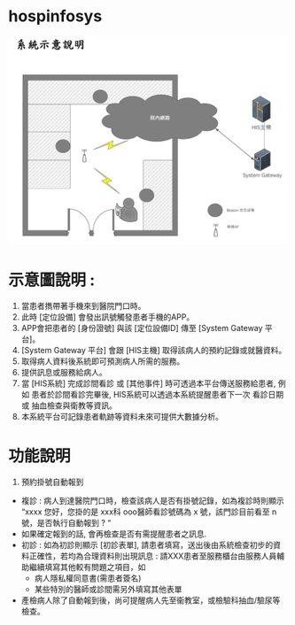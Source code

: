 ﻿# hospinfosys
 

 ![image]( https://github.com/OH0HO/hospinfosys/blob/master/pic.PNG)
 
# 示意圖說明 :
1. 當患者擕帶著手機來到醫院門口時。
2. 此時 [定位設備] 會發出訊號觸發患者手機的APP。
3. APP會把患者的 [身份證號] 與該 [定位設備ID] 傳至 [System Gateway 平台]。
4. [System Gateway 平台] 會跟 [HIS主機] 取得該病人的預約記錄或就醫資料。
5. 取得病人資料後系統即可預測病人所需的服務。
6. 提供訊息或服務給病人。
7. 當 [HIS系統] 完成診間看診 或 [其他事件] 時可透過本平台傳送服務給患者, 例如 患者於診間看診完畢後, HIS系統可以透過本系統提醒患者下一次
看診日期或 抽血檢查與衛教等資訊。
8. 本系統平台可記錄患者軌跡等資料未來可提供大數據分析。 


# 功能說明
1. 預約掛號自動報到
 * 複診 : 病人到達醫院門口時，檢查該病人是否有掛號記錄，如為複診時則顯示 “xxxx 您好，您掛的是 xxx科 ooo醫師看診號碼為 x 號，該門診目前看至 n 號，是否執行自動報到 ? “
 * 如果確定報到的話, 會再檢查是否有需提醒患者之訊息.
 * 初診 : 如為初診則顯示 [初診表單], 請患者填寫，送出後由系統檢查初步的資料正確性，若均為合理資料則出現訊息 : 請XXX患者至服務櫃台由服務人員輔助繼續填寫其他較有問題之項目，如
   * 病人隱私權同意書(需患者簽名)
   * 某些特別的醫師或診間需另外填寫其他表單
 * 產檢病人除了自動報到後，尚可提醒病人先至衞教室，或檢驗科抽血/驗尿等檢查。
